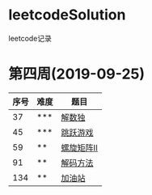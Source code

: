 # leetcodeSolution
leetcode记录

# 第四周(2019-09-25)

| 序号 | 难度 | 题目                                                         |
| ---- | ---- | ------------------------------------------------------------ |
| 37 | ***   | [解数独](https://leetcode-cn.com/problems/sudoku-solver/) |
| 45 | ***   | [跳跃游戏](https://leetcode-cn.com/problems/jump-game-ii/) |
| 59 | **   | [螺旋矩阵II](https://leetcode-cn.com/problems/spiral-matrix-ii/) |
| 91 | **   | [解码方法](https://leetcode-cn.com/problems/decode-ways/) |
| 134 | **   | [加油站](https://leetcode-cn.com/problems/gas-station/) |


